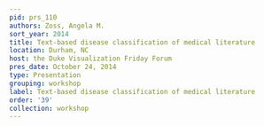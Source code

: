 ```yaml
---
pid: prs_110
authors: Zoss, Angela M.
sort_year: 2014
title: Text-based disease classification of medical literature
location: Durham, NC
host: the Duke Visualization Friday Forum
pres_date: October 24, 2014
type: Presentation
grouping: workshop
label: Text-based disease classification of medical literature
order: '39'
collection: workshop
---
```

